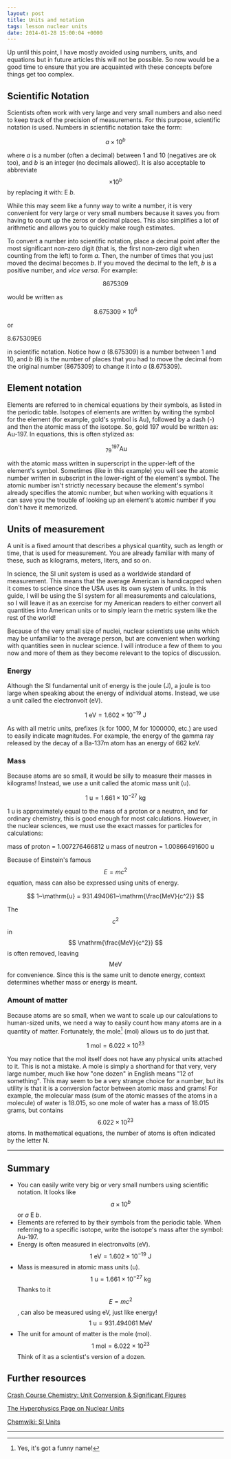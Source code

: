 ```yaml
---
layout: post
title: Units and notation
tags: lesson nuclear units
date: 2014-01-28 15:00:04 +0000
---
```


Up until this point, I have mostly avoided using numbers, units, and
equations but in future articles this will not be possible. So now would
be a good time to ensure that you are acquainted with these concepts
before things get too complex.

<!--more-->

Scientific Notation
-------------------

Scientists often work with very large and very small numbers and also
need to keep track of the precision of measurements. For this purpose,
scientific notation is used. Numbers in scientific notation take the
form:

$$a \times 10^{b}$$

where *a* is a number (often a decimal) between 1 and 10 (negatives are
ok too), and *b* is an integer (no decimals allowed). It is also
acceptable to abbreviate $$  \times 10^{b}$$ by replacing it with: E
*b*.

While this may seem like a funny way to write a number, it is very
convenient for very large or very small numbers because it saves you
from having to count up the zeros or decimal places. This also
simplifies a lot of arithmetic and allows you to quickly make rough
estimates.

To convert a number into scientific notation, place a decimal point
after the most significant non-zero digit (that is, the first non-zero
digit when counting from the left) to form *a*. Then, the number of
times that you just moved the decimal becomes *b*. If you moved the
decimal to the left, *b* is a positive number, and *vice versa*. For
example:

$$ 8675309$$

would be written as

$$ 8.675309\times10^{6} $$

or

8.675309E6

in scientific notation. Notice how *a* (8.675309) is a number between 1
and 10, and *b* (6) is the number of places that you had to move the
decimal from the original number (8675309) to change it into *a*
(8.675309).

Element notation
----------------

Elements are referred to in chemical equations by their symbols, as
listed in the periodic table. Isotopes of elements are written by
writing the symbol for the element (for example, gold's symbol is Au),
followed by a dash (-) and then the atomic mass of the isotope. So, gold
197 would be written as: Au-197. In equations, this is often stylized
as:

$$ \mathrm{~^{197}_{79}Au} $$

with the atomic mass written in superscript in the upper-left of the
element's symbol. Sometimes (like in this example) you will see the
atomic number written in subscript in the lower-right of the element's
symbol. The atomic number isn't strictly necessary because the element's
symbol already specifies the atomic number, but when working with
equations it can save you the trouble of looking up an element's atomic
number if you don't have it memorized.

Units of measurement
--------------------

A unit is a fixed amount that describes a physical quantity, such as
length or time, that is used for measurement. You are already familiar
with many of these, such as kilograms, meters, liters, and so on.

In science, the SI unit system is used as a worldwide standard of
measurement. This means that the average American is handicapped when it
comes to science since the USA uses its own system of units. In this
guide, I will be using the SI system for all measurements and
calculations, so I will leave it as an exercise for my American readers
to either convert all quantities into American units or to simply learn
the metric system like the rest of the world!

Because of the very small size of nuclei, nuclear scientists use units
which may be unfamiliar to the average person, but are convenient when
working with quantities seen in nuclear science. I will introduce a few
of them to you now and more of them as they become relevant to the
topics of discussion.

### Energy

Although the SI fundamental unit of energy is the joule (J), a joule is
too large when speaking about the energy of individual atoms. Instead,
we use a unit called the electronvolt (eV).

$$ 1~\mathrm{eV} = 1.602\times10^{-19}~\mathrm{J} $$

As with all metric units, prefixes (k for 1000, M for 1000000, etc.) are
used to easily indicate magnitudes. For example, the energy of the gamma
ray released by the decay of a Ba-137m atom has an energy of 662 keV.

### Mass

Because atoms are so small, it would be silly to measure their masses in
kilograms! Instead, we use a unit called the atomic mass unit (u).

$$ 1~\mathrm{u} = 1.661\times10^{-27}~\mathrm{kg} $$

1 u is approximately equal to the mass of a proton or a neutron, and for
ordinary chemistry, this is good enough for most calculations. However,
in the nuclear sciences, we must use the exact masses for particles for
calculations:

mass of proton = 1.007276466812 u mass of neutron = 1.00866491600 u

Because of Einstein's famous $$ E=mc^2 $$ equation, mass can also be
expressed using units of energy.

$$ 1~\mathrm{u} = 931.494061~\mathrm{\frac{MeV}{c^2}} $$

The $$c^2$$ in $$ \mathrm{\frac{MeV}{c^2}} $$ is often removed, leaving
$$ \mathrm{MeV} $$ for convenience. Since this is the same unit to
denote energy, context determines whether mass or energy is meant.

### Amount of matter

Because atoms are so small, when we want to scale up our calculations to
human-sized units, we need a way to easily count how many atoms are in a
quantity of matter. Fortunately, the mole[^1] (mol) allows us to do just
that.

$$ 1~\mathrm{mol} = 6.022\times10^{23} $$

You may notice that the mol itself does not have any physical units
attached to it. This is not a mistake. A mole is simply a shorthand for
that very, very large number, much like how "one dozen" in English means
"12 of something". This may seem to be a very strange choice for a
number, but its utility is that it is a conversion factor between atomic
mass and grams! For example, the molecular mass (sum of the atomic
masses of the atoms in a molecule) of water is 18.015, so one mole of
water has a mass of 18.015 grams, but contains $$ 6.022\times10^{23} $$
atoms. In mathematical equations, the number of atoms is often indicated
by the letter N.

* * * * *

Summary
-------

-   You can easily write very big or very small numbers using scientific
    notation. It looks like $$ a \times 10^{b} $$ or *a* E *b*.
-   Elements are referred to by their symbols from the periodic table.
    When referring to a specific isotope, write the isotope's mass after
    the symbol: Au-197.
-   Energy is often measured in electronvolts
    (eV). $$ 1~\mathrm{eV} = 1.602\times10^{-19}~\mathrm{J} $$
-   Mass is measured in atomic mass units
    (u). $$ 1~\mathrm{u} = 1.661\times10^{-27}~\mathrm{kg} $$ Thanks to
    it $$ E=mc^2 $$, can also be measured using eV, just like
    energy! $$ 1~\mathrm{u} = 931.494061~\mathrm{MeV} $$
-   The unit for amount of matter is the mole
    (mol). $$ 1~\mathrm{mol} = 6.022\times10^{23} $$ Think of it as a
    scientist's version of a dozen.

Further resources
-----------------

<a href="https://www.youtube.com/watch?v=hQpQ0hxVNTg" target="_blank">Crash
Course Chemistry: Unit Conversion & Significant Figures</a>

<a href="http://hyperphysics.phy-astr.gsu.edu/hbase/nuclear/nucuni.html" target="_blank">The
Hyperphysics Page on Nuclear Units</a>

<a href="http://chemwiki.ucdavis.edu/Analytical_Chemistry/Quantifying_Nature/Units_of_Measure/SI_Units" target="_blank">Chemwiki:
SI Units</a>

* * * * *

[^1]: Yes, it's got a funny name!
